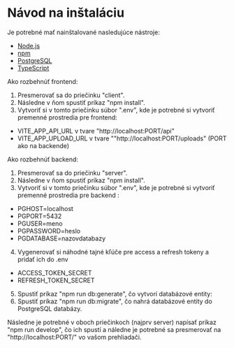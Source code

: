 # Návod na inštaláciu

Je potrebné mať nainštalované nasledujúce nástroje:

- [Node.js](https://nodejs.org/)
- [npm](https://www.npmjs.com/)
- [PostgreSQL](https://www.postgresql.org/)
- [TypeScript](https://www.typescriptlang.org/)

Ako rozbehnúť frontend:

1. Presmerovať sa do priečinku "client".
2. Následne v ňom spustiť príkaz "npm install".
3. Vytvoriť si v tomto priečinku súbor ".env", kde je potrebné si vytvoriť premenné prostredia pre frontend:

- VITE_APP_API_URL v tvare "http://localhost:PORT/api"
- VITE_APP_UPLOAD_URL v tvare ""http://localhost:PORT/uploads"
  (PORT ako na backende)

Ako rozbehnúť backend:

1. Presmerovať sa do priečinku "server".
2. Následne v ňom spustiť príkaz "npm install".
3. Vytvoriť si v tomto priečinku súbor ".env", kde je potrebné si vytvoriť premenné prostredia pre backend :

- PGHOST=localhost
- PGPORT=5432
- PGUSER=meno
- PGPASSWORD=heslo
- PGDATABASE=nazovdatabazy

4. Vygenerovať si náhodné tajné kľúče pre access a refresh tokeny a pridať ich do .env

- ACCESS_TOKEN_SECRET
- REFRESH_TOKEN_SECRET

5. Spustiť príkaz "npm run db:generate", čo vytvorí databázové entity:
6. Spustiť príkaz "npm run db:migrate", čo nahrá databázové entity do PostgreSQL databázy.

Následne je potrebné v oboch priečinkoch (najprv server) napísať príkaz "npm run develop", čo ich spustí a náledne je potrebné sa presmerovať na "http://localhost:PORT/" vo vašom prehliadači.

